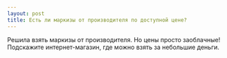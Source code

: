 ```yaml
---
layout: post 
title: Есть ли маркизы от производителя по доступной цене? 
--- 
```

Решила взять маркизы от производителя. Но цены просто заоблачные! Подскажите интернет-магазин, где можно взять за небольшие деньги. 